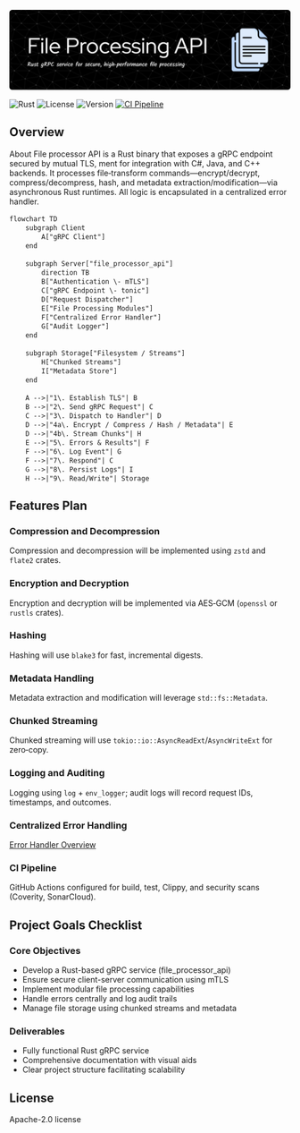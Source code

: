 

![File processor api](/documentation/images/README-header-image.png)

![Rust](https://img.shields.io/badge/Rust-1.87.0-blue)
![License](https://img.shields.io/badge/license-Apache_License_2.0.-green)
![Version](https://img.shields.io/badge/version-0.1-blue.svg)
[![CI Pipeline](https://github.com/datamann1013/file_processor-api/actions/workflows/ci.yml/badge.svg)](https://github.com/datamann1013/file_processor-api/actions/workflows/ci.yml)
## Overview
About
File processor API is a Rust binary that exposes a gRPC endpoint secured by mutual TLS, ment for integration with C#, Java, and C++ backends. It processes file‑transform commands—encrypt/decrypt, compress/decompress, hash, and metadata extraction/modification—via asynchronous Rust runtimes. All logic is encapsulated in a centralized error handler.

```mermaid
flowchart TD
    subgraph Client
        A["gRPC Client"]
    end

    subgraph Server["file_processor_api"]
        direction TB
        B["Authentication \- mTLS"]
        C["gRPC Endpoint \- tonic"]
        D["Request Dispatcher"]
        E["File Processing Modules"]
        F["Centralized Error Handler"]
        G["Audit Logger"]
    end

    subgraph Storage["Filesystem / Streams"]
        H["Chunked Streams"]
        I["Metadata Store"]
    end

    A -->|"1\. Establish TLS"| B
    B -->|"2\. Send gRPC Request"| C
    C -->|"3\. Dispatch to Handler"| D
    D -->|"4a\. Encrypt / Compress / Hash / Metadata"| E
    D -->|"4b\. Stream Chunks"| H
    E -->|"5\. Errors & Results"| F
    F -->|"6\. Log Event"| G
    F -->|"7\. Respond"| C
    G -->|"8\. Persist Logs"| I
    H -->|"9\. Read/Write"| Storage

```

## Features Plan
### Compression and Decompression
Compression and decompression will be implemented using `zstd` and `flate2` crates.

### Encryption and Decryption
Encryption and decryption will be implemented via AES‑GCM (`openssl` or `rustls` crates).

### Hashing
Hashing will use `blake3` for fast, incremental digests.

### Metadata Handling
Metadata extraction and modification will leverage `std::fs::Metadata`.

### Chunked Streaming
Chunked streaming will use `tokio::io::AsyncReadExt`/`AsyncWriteExt` for zero‑copy.

### Logging and Auditing
Logging using `log` + `env_logger`; audit logs will record request IDs, timestamps, and outcomes.

### Centralized Error Handling
[Error Handler Overview](documentation/ErrorHandler.md)

### CI Pipeline
GitHub Actions configured for build, test, Clippy, and security scans (Coverity, SonarCloud).

## Project Goals Checklist
### Core Objectives
- Develop a Rust-based gRPC service (file_processor_api)
- Ensure secure client-server communication using mTLS 
- Implement modular file processing capabilities 
- Handle errors centrally and log audit trails 
- Manage file storage using chunked streams and metadata

### Deliverables
- Fully functional Rust gRPC service 
- Comprehensive documentation with visual aids 
- Clear project structure facilitating scalability

## License
Apache-2.0 license

